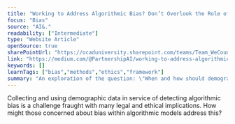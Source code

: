 ```yaml
---
title: "Working to Address Algorithmic Bias? Don’t Overlook the Role of Demographic Data"
focus: "Bias"
source: "AI&."
readability: ["Intermediate"]
type: "Website Article"
openSource: true
sharePointUrl: "https://ocaduniversity.sharepoint.com/teams/Team_WeCount/Shared%20Documents/Resources%20and%20Tools/Literature%20(curated)/Working%20to%20Address%20Algorithmic%20Bias%20Don%E2%80%99t%20Overlook%20the%20Role%20of%20Demographic%20Data.pdf"
link: "https://medium.com/@PartnershipAI/working-to-address-algorithmic-bias-dont-overlook-the-role-of-demographic-data-e71c304ee742"
keywords: []
learnTags: ["bias","methods","ethics","framework"]
summary: "An exploration of the question: \"When and how should demographic data be collected and used in service of algorithmic bias detection and mitigation?\" This article shares highlights from the convening conversation and introduces a new PAI research project that explores access to and usage of demographic data as a barrier to detecting bias. "
---
```

Collecting and using demographic data in service of detecting algorithmic bias is a challenge fraught with many legal and ethical implications. How might those concerned about bias within algorithmic models address this?
